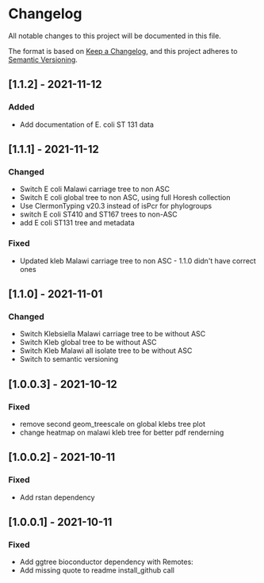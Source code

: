 # Changelog
All notable changes to this project will be documented in this file.

The format is based on [Keep a Changelog](https://keepachangelog.com/en/1.0.0/),
and this project adheres to [Semantic Versioning](https://semver.org/spec/v2.0.0.html).

## [1.1.2] - 2021-11-12
### Added
- Add documentation of E. coli ST 131 data

## [1.1.1] -  2021-11-12
### Changed
- Switch E coli Malawi carriage tree to non ASC 
- Switch E coli global tree to non ASC, using full Horesh collection
- Use ClermonTyping v20.3 instead of isPcr for phylogroups
- switch E coli ST410 and ST167 trees to non-ASC
- add E coli ST131 tree and metadata
### Fixed 
- Updated kleb Malawi carriage tree to non ASC - 1.1.0 didn't have correct ones


## [1.1.0] - 2021-11-01
### Changed
- Switch Klebsiella Malawi carriage tree to be without ASC
- Switch Kleb global tree to be without ASC 
- Switch Kleb Malawi all isolate tree to be without ASC
- Switch to semantic versioning

## [1.0.0.3] - 2021-10-12
### Fixed
- remove second geom_treescale on global klebs tree plot
- change heatmap on malawi kleb tree for better pdf renderning

## [1.0.0.2] - 2021-10-11
### Fixed
- Add rstan dependency

## [1.0.0.1] - 2021-10-11
### Fixed
- Add ggtree bioconductor dependency with Remotes:
- Add missing quote to readme install_github call



